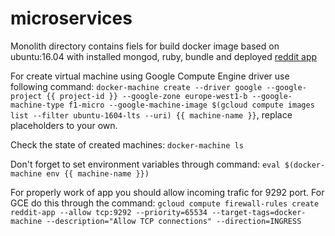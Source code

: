 # microservices

Monolith directory contains fiels for build docker image based on ubuntu:16.04 with installed mongod, ruby, bundle and deployed [reddit app](https://github.com/Artemmkin/reddit.git)

For create virtual machine using Google Compute Engine driver use following command:
`docker-machine create --driver google --google-project {{ project-id }} --google-zone europe-west1-b --google-machine-type f1-micro --google-machine-image $(gcloud compute images list --filter ubuntu-1604-lts --uri) {{ machine-name }}`, replace placeholders to your own.

Check the state of created machines:
`docker-machine ls`

Don't forget to set environment variables through command:
`eval $(docker-machine env {{ machine-name }})`

For properly work of app you should allow incoming trafic for 9292 port. For GCE do this through the command:
`gcloud compute firewall-rules create reddit-app --allow tcp:9292 --priority=65534 --target-tags=docker-machine --description="Allow TCP connections" --direction=INGRESS`
